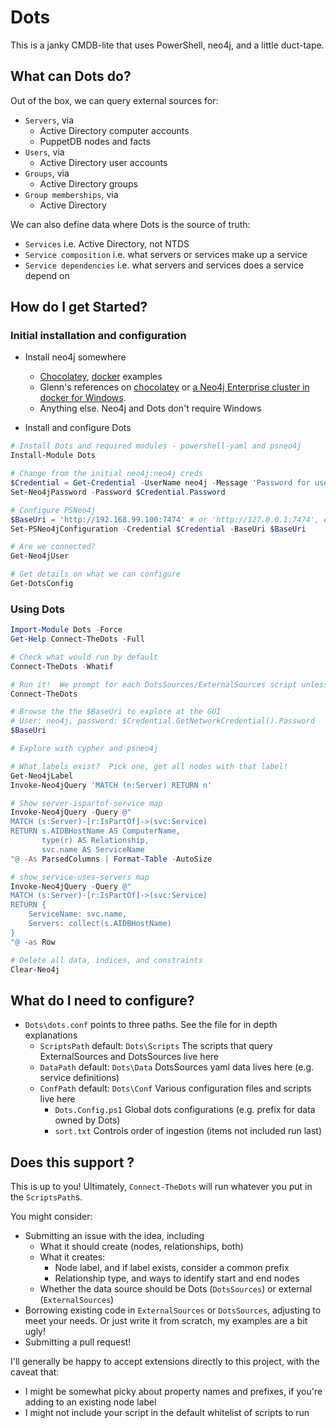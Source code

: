 # Dots

This is a janky CMDB-lite that uses PowerShell, neo4j, and a little duct-tape.

## What can Dots do?

Out of the box, we can query external sources for:

* `Servers`, via
  * Active Directory computer accounts
  * PuppetDB nodes and facts
* `Users`, via
  * Active Directory user accounts
* `Groups`, via
  * Active Directory groups
* `Group memberships`, via
  * Active Directory

We can also define data where Dots is the source of truth:

* `Services` i.e. Active Directory, not NTDS
* `Service composition` i.e. what servers or services make up a service
* `Service dependencies` i.e. what servers and services does a service depend on

## How do I get Started?

### Initial installation and configuration

* Install neo4j somewhere
  * [Chocolatey](Demo/0-install.chocolatey.ps1), [docker](0-install.docker.ps1) examples
  * Glenn's references on [chocolatey](https://glennsarti.github.io/blog/graph-all-the-powershell-things/) or [a Neo4j Enterprise cluster in docker for Windows](https://glennsarti.github.io/blog/neo4j-nano-containers/).
  * Anything else.  Neo4j and Dots don't require Windows

* Install and configure Dots

```powershell
# Install Dots and required modules - powershell-yaml and psneo4j
Install-Module Dots

# Change from the initial neo4j:neo4j creds
$Credential = Get-Credential -UserName neo4j -Message 'Password for user neo4j'
Set-Neo4jPassword -Password $Credential.Password

# Configure PSNeo4j
$BaseUri = 'http://192.168.99.100:7474' # or 'http://127.0.0.1:7474', etc.
Set-PSNeo4jConfiguration -Credential $Credential -BaseUri $BaseUri

# Are we connected?
Get-Neo4jUser

# Get details on what we can configure
Get-DotsConfig
```

### Using Dots

```powershell
Import-Module Dots -Force
Get-Help Connect-TheDots -Full

# Check what would run by default
Connect-TheDots -Whatif

# Run it!  We prompt for each DotsSources/ExternalSources script unless you -confirm:$False
Connect-TheDots

# Browse the the $BaseUri to explore at the GUI
# User: neo4j, password: $Credential.GetNetworkCredential().Password
$BaseUri

# Explore with cypher and psneo4j

# What labels exist?  Pick one, get all nodes with that label!
Get-Neo4jLabel
Invoke-Neo4jQuery 'MATCH (n:Server) RETURN n'

# Show server-ispartof-service map
Invoke-Neo4jQuery -Query @"
MATCH (s:Server)-[r:IsPartOf]->(svc:Service)
RETURN s.AIDBHostName AS ComputerName,
       type(r) AS Relationship,
       svc.name AS ServiceName
"@ -As ParsedColumns | Format-Table -AutoSize

# show service-uses-servers map
Invoke-Neo4jQuery -Query @"
MATCH (s:Server)-[r:IsPartOf]->(svc:Service)
RETURN {
    ServiceName: svc.name,
    Servers: collect(s.AIDBHostName)
}
"@ -as Row

# Delete all data, indices, and constraints
Clear-Neo4j
```

## What do I need to configure?

* `Dots\dots.conf` points to three paths.   See the file for in depth explanations
  * `ScriptsPath`  default: `Dots\Scripts`   The scripts that query ExternalSources and DotsSources live here
  * `DataPath`     default: `Dots\Data`      DotsSources yaml data lives here (e.g. service definitions)
  * `ConfPath`     default: `Dots\Conf`      Various configuration files and scripts live here
    * `Dots.Config.ps1`  Global dots configurations (e.g. prefix for data owned by Dots)
    * `sort.txt`         Controls order of ingestion (items not included run last)

## Does this support <insert technology>?

This is up to you!  Ultimately, `Connect-TheDots` will run whatever you put in the `ScriptsPath`s.

You might consider:

* Submitting an issue with the idea, including
  * What it should create (nodes, relationships, both)
  * What it creates:
    * Node label, and if label exists, consider a common prefix
    * Relationship type, and ways to identify start and end nodes
  * Whether the data source should be Dots (`DotsSources`) or external (`ExternalSources`)
* Borrowing existing code in `ExternalSources` or `DotsSources`, adjusting to meet your needs.  Or just write it from scratch, my examples are a bit ugly!
* Submitting a pull request!

I'll generally be happy to accept extensions directly to this project, with the caveat that:

* I might be somewhat picky about property names and prefixes, if you're adding to an existing node label
* I might not include your script in the default whitelist of scripts to run